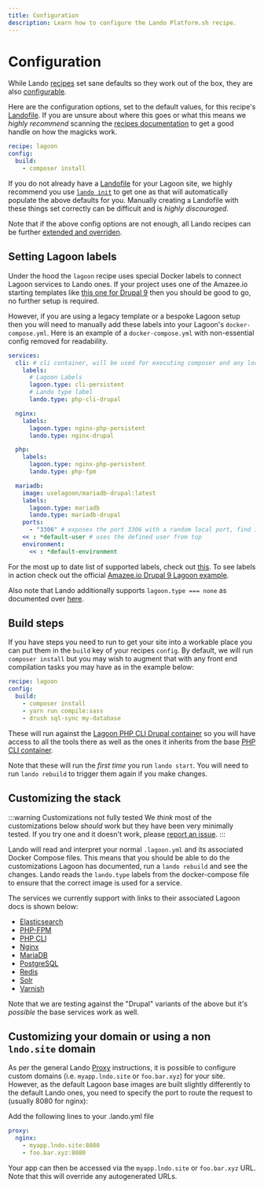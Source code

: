 ```yaml
---
title: Configuration
description: Learn how to configure the Lando Platform.sh recipe.
---
```


# Configuration

While Lando [recipes](https://docs.lando.dev/config/recipes.html) set sane defaults so they work out of the box, they are also [configurable](https://docs.lando.dev/config/recipes.html#config).

Here are the configuration options, set to the default values, for this recipe's [Landofile](https://docs.lando.dev/config). If you are unsure about where this goes or what this means we *highly recommend* scanning the [recipes documentation](https://docs.lando.dev/config/recipes.html) to get a good handle on how the magicks work.

```yaml
recipe: lagoon
config:
  build:
    - composer install
```

If you do not already have a [Landofile](https://docs.lando.dev/config) for your Lagoon site, we highly recommend you use [`lando init`](https://docs.lando.dev/cli/init.html) to get one as that will automatically populate the above defaults for you. Manually creating a Landofile with these things set correctly can be difficult and is *highly discouraged.*

Note that if the above config options are not enough, all Lando recipes can be further [extended and overriden](https://docs.lando.dev/config/recipes.html#extending-and-overriding-recipes).

## Setting Lagoon labels

Under the hood the `lagoon` recipe uses special Docker labels to connect Lagoon services to Lando ones. If your project uses one of the Amazee.io starting templates like [this one for Drupal 9](https://github.com/amazeeio/drupal-example-simple) then you should be good to go, no further setup is required.

However, if you are using a legacy template or a bespoke Lagoon setup then you will need to manually add these labels into your Lagoon's `docker-compose.yml`. Here is an example of a `docker-compose.yml` with non-essential config removed for readability.

```yaml
services:
  cli: # cli container, will be used for executing composer and any local commands (drush, drupal, etc.)
    labels:
      # Lagoon Labels
      lagoon.type: cli-persistent
      # Lando type label
      lando.type: php-cli-drupal

  nginx:
    labels:
      lagoon.type: nginx-php-persistent
      lando.type: nginx-drupal

  php:
    labels:
      lagoon.type: nginx-php-persistent
      lando.type: php-fpm

  mariadb:
    image: uselagoon/mariadb-drupal:latest
    labels:
      lagoon.type: mariadb
      lando.type: mariadb-drupal
    ports:
      - "3306" # exposes the port 3306 with a random local port, find it with `docker-compose port mariadb 3306`
    << : *default-user # uses the defined user from top
    environment:
      << : *default-environment
```

For the most up to date list of supported labels, check out [this](https://github.com/lando/lagoon/blob/main/lib/services.js#L15). To see labels in action check out the official [Amazee.io Drupal 9 Lagoon example](https://github.com/amazeeio/drupal-example-simple/blob/9.x/docker-compose.yml#L40).

Also note that Lando additionally supports `lagoon.type === none` as documented over [here](https://docs.lagoon.sh/using-lagoon-the-basics/docker-compose-yml/#skipignore-containers).

## Build steps

If you have steps you need to run to get your site into a workable place you can put them in the `build` key of your recipes `config`. By default, we will run `composer install` but you may wish to augment that with any front end compilation tasks you may have as in the example below:

```yaml
recipe: lagoon
config:
  build:
    - composer install
    - yarn run compile:sass
    - drush sql-sync my-database
```

These will run against the [Lagoon PHP CLI Drupal container](https://docs.lagoon.sh/lagoon/docker-images/php-cli/php-cli-drupal) so you will have access to all the tools there as well as the ones it inherits from the base [PHP CLI container](https://docs.lagoon.sh/lagoon/docker-images/php-cli).

Note that these will run the _first time_ you run `lando start`. You will need to run `lando rebuild` to trigger them again if you make changes.

## Customizing the stack

:::warning Customizations not fully tested
We _think_ most of the customizations below _should_ work but they have been very minimally tested. If you try one and it doesn't work, please [report an issue](https://github.com/lando/lagoon/issues/new/choose).
:::

Lando will read and interpret your normal `.lagoon.yml` and its associated Docker Compose files. This means that you should be able to do the customizations Lagoon has documented, run a `lando rebuild` and see the changes.  Lando reads the `lando.type` labels from the docker-compose file to ensure that the correct image is used for a service.

The services we currently support with links to their associated Lagoon docs is shown below:

* [Elasticsearch](https://docs.lagoon.sh/lagoon/docker-images/elasticsearch)
* [PHP-FPM](https://docs.lagoon.sh/lagoon/docker-images/php-fpm)
* [PHP CLI](https://docs.lagoon.sh/lagoon/docker-images/php-cli)
* [Nginx](https://docs.lagoon.sh/lagoon/docker-images/nginx)
* [MariaDB](https://docs.lagoon.sh/lagoon/docker-images/mariadb)
* [PostgreSQL](https://docs.lagoon.sh/lagoon/docker-images/postgres)
* [Redis](https://docs.lagoon.sh/lagoon/docker-images/redis)
* [Solr](https://docs.lagoon.sh/lagoon/docker-images/solr)
* [Varnish](https://docs.lagoon.sh/lagoon/docker-images/varnish)

Note that we are testing against the "Drupal" variants of the above but it's _possible_ the base services work as well.

## Customizing your domain or using a non `lndo.site` domain

As per the general Lando [Proxy](https://docs.lando.dev/config/proxy.html) instructions, it is possible to configure custom domains (i.e. `myapp.lndo.site` or `foo.bar.xyz`) for your site.  However, as the default Lagoon base images are built slightly differently to the default Lando ones, you need to specify the port  to route the request to (usually 8080 for nginx):

Add the following lines to your .lando.yml file

```yaml
proxy:
  nginx:
    - myapp.lndo.site:8080
    - foo.bar.xyz:8080
```
Your app can then be accessed via the `myapp.lndo.site` or `foo.bar.xyz` URL.  Note that this will override any autogenerated URLs.
